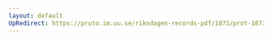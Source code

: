 ```yaml
---
layout: default
UpRedirect: https://pruto.im.uu.se/riksdagen-records-pdf/1873/prot-1873--ak--320/prot-1873--ak--320_002.pdf
---
```

